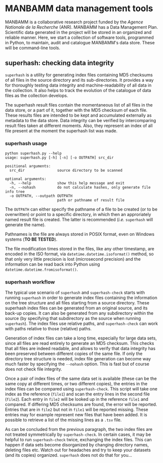 # MANBAMM data management tools

MANBAMM is a collaborative research project funded by the *Agence Nationale de la Recherche* (ANR). MANBAMM has a Data Management Plan. Scientific data generated in the project will be stored in an organized and reliable manner. Here, we start a collection of software tools, programmed in Python, to maintain, audit and catalogue MANBAMM's data store. These will be command-line tools.

## superhash: checking data integrity

`superhash` is a utility for generating index files containing MD5 checksums of all files in the source directory and its sub-directories. It provides a way for thoroughly testing data integrity and machine-readability of all data in the collection. It also helps to track the evolution of the catalogue of data files as the collection develops.

The superhash result files contain the momentaneous list of all files in the data store, or a part of it, together with the MD5 checksum of each file. These results files are intended to be kept and accumulated externally as metadata to the data store. Data integrity can be verified by intercomparing result files taken at different moments. Also, they represent an index of all file present at the moment the superhash list was made.

### superhash usage

```
python superhash.py --help
usage: superhash.py [-h] [-n] [-o OUTPATH] src_dir

positional arguments:
  src_dir               source directory to be scanned

optional arguments:
  -h, --help            show this help message and exit
  -n, --nohash          do not calculate hashes, only generate file info tree
  -o OUTPATH, --outpath OUTPATH
                        path or pathname of result file
```

The `OUTPATH` can either specify the pathname of a file to be created (or to be overwritten) or point to a specific directory, in which then an approriately named result file is created. The latter is recommended (*i.e.* `superhash` will generate the name).

Pathnames is the file are always stored in POSIX format, even on Windows systems (**TO BE TESTED**).

The file modification times stored in the files, like any other timestamp, are encoded in the ISO format, via `datetime.datetime.isoformat()` method, so that only very little precision is lost (microsecond precision) and the information can be read back into Python using `datetime.datetime.fromisoformat()`.


### superhash workflow

The typical use scenario of `superhash` and `superhash-check` starts with running `superhash` in order to generate index files containing the information on the tree structure and all files starting from a source directory. These superhash index files can be generated from an original source, and its back-up copies. It can also be generated from any subdirectory within the source (by specifying that subdirectory as the source when running `superhash`). The index files use relative  paths, and `superhash-check` can work with paths relative to those (relative) paths.

Generation of index files can take a long time, especially for large data sets, since all files are read entirely to generate an MD5 checksum. This checks that all files are indeed readable, and allows to verify that data integrity has been preserved between different copies of the same file. If only the directory tree structure is needed, index file generation can become way much faster by specifying the `--nohash` option. This is fast but of course does not check file integrity.

Once a pair of index files of the same data set is available (these can be the same copy at different times, or two different copies), the entries in the index files can be compared using `superhash-check`. This script will take one index as the reference (`file1`) and scan the entry lines in the second file (`file2`). Each entry in `file2` will be looked up in the reference `file1` and compared. If differing MD5 checksums are found, the error will be reported. Entries that are in `file2` but not in `file1` will be reported missing. These entries may for example represent new files that have been added. It is possible to retrieve a list of the missing lines as a `.tsv` file.

As can be concluded from the previous paragraph, the two index files are not treated symmetrically by `superhash-check`. In certain cases, it may be helpful to run `superhash-check` twice, exchanging the index files. This can happen if data sets become disorganized by changing directory names, deleting files etc. Watch out for headaches and try to keep your datasets (and its copies) organized. `superhash` does not do that for you...


